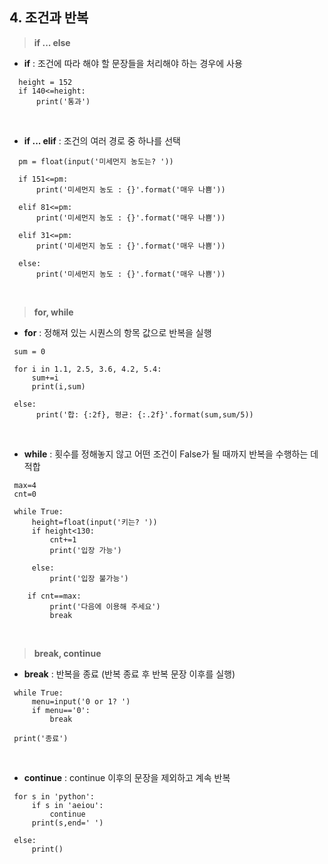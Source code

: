 ## 4. 조건과 반복

> **if ... else**

- **if** : 조건에 따라 해야 할 문장들을 처리해야 하는 경우에 사용 
>
      height = 152
      if 140<=height:
          print('통과')
<br>

- **if ... elif** : 조건의 여러 경로 중 하나를 선택
>
      pm = float(input('미세먼지 농도는? '))

      if 151<=pm:
          print('미세먼지 농도 : {}'.format('매우 나쁨'))

      elif 81<=pm:
          print('미세먼지 농도 : {}'.format('매우 나쁨'))

      elif 31<=pm:
          print('미세먼지 농도 : {}'.format('매우 나쁨'))

      else:
          print('미세먼지 농도 : {}'.format('매우 나쁨'))
<br>

> **for, while**

- **for** : 정해져 있는 시퀀스의 항목 값으로 반복을 실행

>
     sum = 0

     for i in 1.1, 2.5, 3.6, 4.2, 5.4:
         sum+=i
         print(i,sum)

     else:
          print('합: {:2f}, 평균: {:.2f}'.format(sum,sum/5))
<br>

- **while** : 횟수를 정해놓지 않고 어떤 조건이 False가 될 때까지 반복을 수행하는 데 적합

>
     max=4
     cnt=0
     
     while True:
         height=float(input('키는? '))
         if height<130:
             cnt+=1
             print('입장 가능')

         else:
             print('입장 불가능')

        if cnt==max:
             print('다음에 이용해 주세요')
             break
<br>

> **break, continue**  
- **break** : 반복을 종료 (반복 종료 후 반복 문장 이후를 실행)

>
     while True:
         menu=input('0 or 1? ')
         if menu=='0':
             break

     print('종료')
<br>

- **continue** : continue 이후의 문장을 제외하고 계속 반복

>
     for s in 'python':
         if s in 'aeiou':
             continue
         print(s,end=' ')

     else:
         print()
<br>
     
